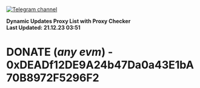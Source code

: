 [![Telegram channel](https://img.shields.io/endpoint?url=https://runkit.io/damiankrawczyk/telegram-badge/branches/master?url=https://t.me/n4z4v0d)](https://t.me/n4z4v0d) 

**Dynamic Updates Proxy List with Proxy Checker**  
**Last Updated: 21.12.23 03:51**

# DONATE (_any evm_) - 0xDEADf12DE9A24b47Da0a43E1bA70B8972F5296F2
